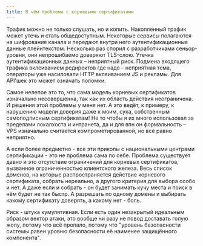 ```yaml
---
title: В чём проблема с корневыми сертификатами
---
```


Трафик можно не только слушать, но и копить. Накопленный трафик может утечь и стать общедоступным. Некоторые сервисы полагаются на шифрование канала и передают внутри него аутентификационные данные плейнтекстом. Несколько раз спорил с разработчиками сеньор-уровня, они непрошибаемо доверяют TLS-слою. Утечка аутентификационных данных – неприятный риск. Подмена входящего трафика вклеиванием редиректов где надо – неприятная тема, операторы уже насиловали HTTP вклеиванием JS и рекламы. Для API'шек это может означать поломки.

Cамое нелепое это то, что сама модель корневых сертификатов изначально несовершенна, так как их область действия неограничена. И решения этой проблемы у меня нет. А это ведёт, к примеру, к нарушению модели доверия даже к моим, сука, собственным самоподписным сертификатам! Не то чтобы я их много использовал за пределами локалхоста и интранета, да и для впн он формальность – VPS изначально считается компрометированной, но всё равно неприятно.

А если более предметно - все эти приколы с национальными центрами сертификации - это не проблема сама по себе. Проблема существует давно и это отсутствие ограничений для корневых сертификатов, вызванное ограниченностью клиентского железа. Весь список доменов, на которые распространяется действие корневого сертификата, собрать нереально, а другого критерия для выбора особо и нет. А даже если и собрать - он будет занимать кучу места и поиск в нём будет не так быстр. А разрешать по одному домены и выбирать какому сертификату доверять, а какому нет - боль.

Риск - штука кумулятивная. Если есть один незакрытый идеальным образом вектор атаки, это вообще ни разу не повод доставать голую жопу, потому что всё пропало, потому что "уровень безопасности системы равен уровню безопасности её наименее защищённого компонента".
